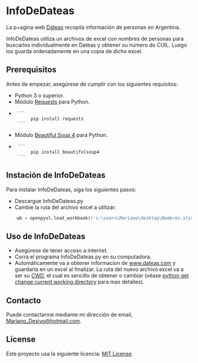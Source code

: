 # InfoDeDateas

La p+agina web [Dateas](https://www.dateas.com/) recopila información de personas en Argentina.

InfoDeDateas utiliza un archivos de excel con nombres de personas para buscarlos individualmente en Dateas y obtener su número de CUIL. Luego los guarda ordenadamente en una copia de dicho excel.

## Prerequisitos

Antes de empezar, asegúrese de cumplir con los siguientes requisitos:

* Python 3 o superior.
* Módulo [Requests](https://pypi.org/project/requests/) para Python.
* 
       ```
            pip install requests
       ```
* Módulo [Beautiful Soup 4](https://pypi.org/project/beautifulsoup4/) para Python.
* 
       ```
            pip install beautifulsoup4
       ```

## Instación de InfoDeDateas

Para instalar InfoDeDateas, siga los siguientes pasos:

* Descargue InfoDeDateas.py
* Cambie la ruta del archivo excel a utilizar:
```python
    wb = openpyxl.load_workbook(r'c:\users\Mariano\desktop\Nombres.xlsx') #Path de un excel con lista de nombres
```

## Uso de InfoDeDateas

* Asegúrese de tener acceso a internet.
* Corra el programa InfoDeDateas.py en su computadora.
* Automáticamente va a obtener informacion de www.dateas.com y guardarla en un excel al finalizar. La ruta del nuevo archivo excel va a ser su [CWD](https://linuxize.com/post/python-get-change-current-working-directory/#:~:text=To%20find%20the%20current%20working,chdir(path)%20), el cual es sencillo de obtener o cambiar (véase [python get change current working directory](https://linuxize.com/post/python-get-change-current-working-directory/#:~:text=To%20find%20the%20current%20working,chdir(path)%20) para mas detalles).


## Contacto

Puede contactarme mediante mi dirección de email, Mariano_Desivo@hotmail.com.

## License

Este proyecto usa la siguiente licencia: [MIT License](https://github.com/MarianoDesivo/InfoDeDateas/blob/main/LICENSE).
